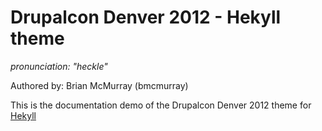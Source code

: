 # Drupalcon Denver 2012 - Hekyll theme
_pronunciation: "heckle"_

Authored by: Brian McMurray (bmcmurray)

This is the documentation demo of the Drupalcon Denver 2012 theme for [Hekyll](https://github.com/bmcmurray/hekyll)